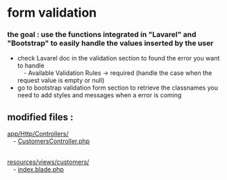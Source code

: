 
# form validation

### the goal : use the functions integrated in "Lavarel" and "Bootstrap" to easily handle the values inserted by the user
- check Lavarel doc in the validation section to found the error you want to handle 
<br/>&emsp;- Available Validation Rules -> required (handle the case when the request value is empty or null)
- go to bootstrap validation form section to retrieve the classnames you need to add styles and messages when a error is coming

modified files :
----------------
[app/Http/Controllers/](https://github.com/Geoffrey-Carpentier/1st_laravel_project/tree/main/app/Http/Controllers)
<br/>&emsp;- [CustomersController.php](https://github.com/Geoffrey-Carpentier/1st_laravel_project/blob/e05932cb34cc020e19a511076f140f4f34d5a020/app/Http/Controllers/CustomersController.php)

<br/>[resources/views/customers/](https://github.com/Geoffrey-Carpentier/1st_laravel_project/tree/main/resources/views/customers)
<br/>&emsp;- [index.blade.php](https://github.com/Geoffrey-Carpentier/1st_laravel_project/blob/553513233f5d9974b53840bac6dcb3117c380b27/resources/views/customers/index.blade.php)
